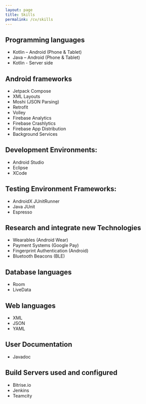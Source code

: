 ```yaml
---
layout: page
title: Skills
permalink: /cv/skills
---
```


## Programming languages

* Kotlin – Android (Phone & Tablet)  
* Java – Android (Phone & Tablet)  
* Kotlin \- Server side


## Android frameworks

* Jetpack Compose  
* XML Layouts  
* Moshi (JSON Parsing)  
* Retrofit  
* Volley   
* Firebase Analytics  
* Firebase Crashlytics  
* Firebase App Distribution  
* Background Services


## Development Environments:

* Android Studio  
* Eclipse  
* XCode


## Testing Environment Frameworks:

* AndroidX JUnitRunner
* Java JUnit
* Espresso


## Research and integrate new Technologies

* Wearables (Android Wear)  
* Payment Systems (Google Pay)  
* Fingerprint Authentication (Android)  
* Bluetooth Beacons (BLE)


## Database languages

* Room  
* LiveData


## Web languages

* XML  
* JSON  
* YAML


## User Documentation

* Javadoc 

## Build Servers used and configured

* Bitrise.io  
* Jenkins  
* Teamcity